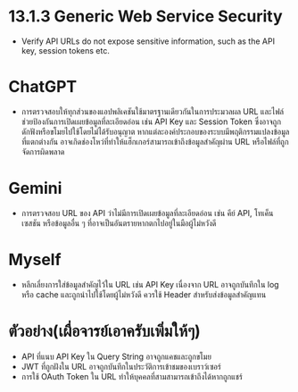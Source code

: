 # 13.1.3 Generic Web Service Security
-  Verify API URLs do not expose sensitive information, such as the API key, session tokens etc.

# ChatGPT
- การตรวจสอบให้ทุกส่วนของแอปพลิเคชันใช้มาตรฐานเดียวกันในการประมวลผล URL และไฟล์ช่วยป้องกันการเปิดเผยข้อมูลที่ละเอียดอ่อน เช่น API Key และ Session Token ซึ่งอาจถูกดักฟังหรือขโมยไปใช้โดยไม่ได้รับอนุญาต หากแต่ละองค์ประกอบของระบบมีพฤติกรรมแปลงข้อมูลที่แตกต่างกัน อาจเกิดช่องโหว่ที่ทำให้แฮ็กเกอร์สามารถเข้าถึงข้อมูลสำคัญผ่าน URL หรือไฟล์ที่ถูกจัดการผิดพลาด

# Gemini
- การตรวจสอบ URL ของ API ว่าไม่มีการเปิดเผยข้อมูลที่ละเอียดอ่อน เช่น คีย์ API, โทเค็นเซสชัน หรือข้อมูลอื่น ๆ ที่อาจเป็นอันตรายหากตกไปอยู่ในมือผู้ไม่หวังดี

# Myself
- หลีกเลี่ยงการใส่ข้อมูลสำคัญไว้ใน URL เช่น API Key เนื่องจาก URL อาจถูกบันทึกใน log หรือ cache และถูกนำไปใช้โดยผู้ไม่หวังดี ควรใช้ Header สำหรับส่งข้อมูลสำคัญแทน

# ตัวอย่าง(เผื่อจารย์เอาครับเพิ่มให้ๆ)
- API ที่แนบ API Key ใน Query String อาจถูกแคชและถูกขโมย
- JWT ที่ถูกฝังใน URL อาจถูกบันทึกในประวัติการเข้าชมของเบราว์เซอร์
- การใช้ OAuth Token ใน URL ทำให้บุคคลที่สามสามารถเข้าถึงได้หากถูกแชร์
